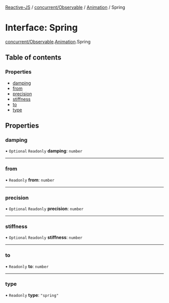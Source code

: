 [Reactive-JS](../README.md) / [concurrent/Observable](../modules/concurrent_Observable.md) / [Animation](../modules/concurrent_Observable.Animation.md) / Spring

# Interface: Spring

[concurrent/Observable](../modules/concurrent_Observable.md).[Animation](../modules/concurrent_Observable.Animation.md).Spring

## Table of contents

### Properties

- [damping](concurrent_Observable.Animation.Spring.md#damping)
- [from](concurrent_Observable.Animation.Spring.md#from)
- [precision](concurrent_Observable.Animation.Spring.md#precision)
- [stiffness](concurrent_Observable.Animation.Spring.md#stiffness)
- [to](concurrent_Observable.Animation.Spring.md#to)
- [type](concurrent_Observable.Animation.Spring.md#type)

## Properties

### damping

• `Optional` `Readonly` **damping**: `number`

___

### from

• `Readonly` **from**: `number`

___

### precision

• `Optional` `Readonly` **precision**: `number`

___

### stiffness

• `Optional` `Readonly` **stiffness**: `number`

___

### to

• `Readonly` **to**: `number`

___

### type

• `Readonly` **type**: ``"spring"``
